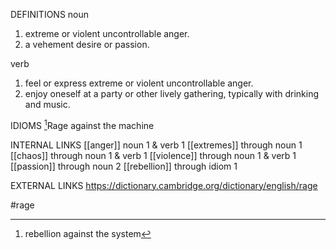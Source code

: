 DEFINITIONS
noun
1. extreme or violent uncontrollable anger.
2. a vehement desire or passion.

verb
1. feel or express extreme or violent uncontrollable anger.
2. enjoy oneself at a party or other lively gathering, typically with drinking and music.

IDIOMS
[^1]Rage against the machine

INTERNAL LINKS
[[anger]] noun 1 & verb 1
[[extremes]] through noun 1
[[chaos]] through noun 1 & verb 1
[[violence]] through noun 1 & verb 1
[[passion]] through noun 2
[[rebellion]] through idiom 1

EXTERNAL LINKS
https://dictionary.cambridge.org/dictionary/english/rage

#rage

[^1]: rebellion against the system
